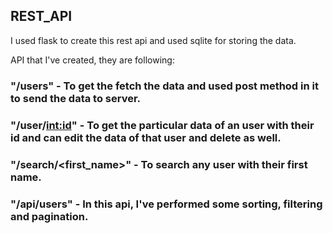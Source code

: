 ## REST_API

I used flask to create this rest api and used sqlite for storing the data.

API that I've created, they are following:

### "/users" - To get the fetch the data and used post method in it to send the data to server.
### "/user/<int:id>" - To get the particular data of an user with their id and can edit the data of that user and delete as well.
### "/search/<first_name>" - To search any user with their first name.
### "/api/users" - In this api, I've performed some sorting, filtering and pagination.

